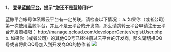 #### 1、	登录[蓝鲸平台](http://o.qcloud.com/console/)，提示“您还不是蓝鲸用户”
蓝鲸平台帐号体系跟云平台有一定关联，请检查以下情况：
a.	如果你（或者公司）第一次使用蓝鲸平台，并且不是云平台的开发商，那么请跳转云平台申请注册云平台开发商权限：
http://manage.qcloud.com/developerCenter/registUser.php
b.	如果你（或者公司）的其他QQ号已经注册过云平台的开发商，那么请切换QQ号或者将此QQ号加入到开发商QQ的协作者
![](http://imgcache.tce.fsphere.cn/image/mccdn.qcloud.com/static/img/3a981d9f9f3e0a530424e9cda49a159c/image.png)


